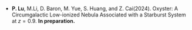 - <strong>P. Lu</strong>, M.Li, D. Baron, M. Yue, S. Huang, and Z. Cai(2024). Oxyster: A Circumgalactic Low-ionized Nebula Associated with a Starburst System at $z=0.9$. <strong>In preparation.</strong>



